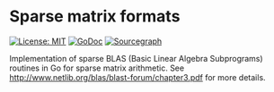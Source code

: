 # Sparse matrix formats
[![License: MIT](https://img.shields.io/badge/License-MIT-yellow.svg)](https://opensource.org/licenses/MIT) 
[![GoDoc](https://godoc.org/github.com/james-bowman/sparse/blas?status.svg)](https://godoc.org/github.com/james-bowman/sparse/blas) 
[![Sourcegraph](https://sourcegraph.com/github.com/james-bowman/sparse/blas/-/badge.svg)](https://sourcegraph.com/github.com/james-bowman/sparse/blas?badge)

Implementation of sparse BLAS (Basic Linear Algebra Subprograms) routines in Go for 
sparse matrix arithmetic.  See http://www.netlib.org/blas/blast-forum/chapter3.pdf for more details.